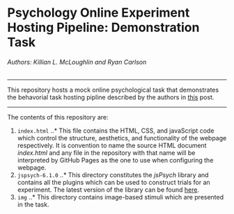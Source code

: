 # Psychology Online Experiment Hosting Pipeline: Demonstration Task 
###### Authors: *Killian L. McLoughlin* and *Ryan Carlson*

---

This repository hosts a mock online psychological task that demonstrates the behavorial task hosting pipline described by the authors in [this](https://www.google.com) post.

---

The contents of this repository are:
1. `index.html`
..* This file contains the HTML, CSS, and javaScript code which control the structure, aesthetics, and functionality of the webpage respectively. It is convention to name the source HTML document *index.html* and any file in the repository with that name will be interpreted by GitHub Pages as the one to use when configuring the webpage. 
2. `jspsych-6.1.0`
..* This directory constitutes the *jsPsych* library and contains all the plugins which can be used to construct trials for an experiment. The latest version of the library can be found [here](https://github.com/jspsych/jsPsych/releases).
3. `img`
..* This directory contains image-based stimuli which are presented in the task.
